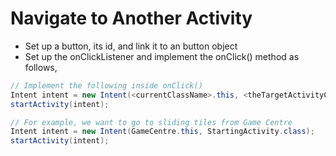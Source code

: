 # Navigate to Another Activity

* Set up a button, its id, and link it to an button object
* Set up the onClickListener and implement the onClick() method as follows,

```java
// Implement the following inside onClick()
Intent intent = new Intent(<currentClassName>.this, <theTargetActivityClassName>.class);
startActivity(intent);

// For example, we want to go to sliding tiles from Game Centre
Intent intent = new Intent(GameCentre.this, StartingActivity.class);
startActivity(intent);

```

